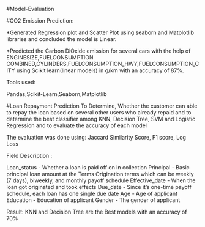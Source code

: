 #Model-Evaluation 

#CO2 Emission Prediction: 

*Generated Regression plot and Scatter Plot using seaborn and Matplotlib libraries and concluded the model is Linear.

*Predicted the Carbon DiOxide emission for several cars with the help of ENGINESIZE,FUELCONSUMPTION COMBINED,CYLINDERS,FUELCONSUMPTION_HWY,FUELCONSUMPTION_CITY      using Scikit learn(linear models) in g/km with an accuracy of 87%.

Tools used: 

Pandas,Scikit-Learn,Seaborn,Matplotlib

#Loan Repayment Prediction
To Determine, Whether the customer can able to repay the loan based on several other users who already repaid and to determine the best classifier among KNN, Decision Tree, SVM and Logistic Regression  and to evaluate the accuracy of each model

The evaluation was done using: Jaccard Similarity Score, F1 score, Log Loss

Field	Description :

Loan_status	- Whether a loan is paid off on in collection
Principal -	Basic principal loan amount at the
Terms	Origination terms which can be weekly (7 days), biweekly, and monthly payoff schedule
Effective_date -	When the loan got originated and took effects
Due_date - Since it’s one-time payoff schedule, each loan has one single due date
Age	- Age of applicant
Education	- Education of applicant
Gender -	The gender of applicant

Result:
KNN and Decision Tree are the Best models with an accuracy of 70%
